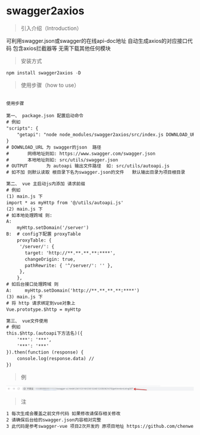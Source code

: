 # swagger2axios

> 引入介绍（Introduction）

可利用swagger.json或swagger的在线api-doc地址 自动生成axios的对应接口代码 包含axios拦截器等 无需下载其他任何模块

> 安装方式

```javascript
npm install swagger2axios -D
```
> 使用步骤（how to use）

```html

使用步骤

第一、 package.json 配置启动命令
# 例如
"scripts": {
    "getapi": "node node_modules/swagger2axios/src/index.js DOWNLOAD_URL=http://**.**.**.**:****/**/**** OUTPUT=src/utils/autoapi.js"
}
# DOWNLOAD_URL 为 swagger的json  路径  
#       网络地址则如: https://www.swagger.com/swagger.json
#       本地地址则如: src/utils/swagger.json
# OUTPUT       为 autoapi 输出文件路径  如: src/utils/autoapi.js
# 如不加 则默认读取 根目录下名为swagger.json的文件   默认输出目录为项目根目录

```
```html
第二、 vue 主启动js内添加 请求前缀
# 例如
(1) main.js 下
import * as myHttp from '@/utils/autoapi.js'
(2) main.js 下
# 如本地处理跨域 则:
A:
    myHttp.setDomain('/server')
B:  # config下配置 proxyTable
    proxyTable: {
     '/server/': {
       target: 'http://**.**.**.**:****',
       changeOrigin: true,
       pathRewrite: { '^/server/': '' },
     },
    },
# 如后台接口处理跨域 则
A:     myHttp.setDomain('http://**.**.**.**:****')
(3) main.js 下
# 将 http 请求绑定到vue对象上
Vue.prototype.$http = myHttp

```
```html
第三、 vue文件使用
# 例如 
this.$http.(autoapi下方法名)({
    '***': '***',
    '***': '***'
}).then(function (response) {
    console.log(response.data) //
})

```
> 例



![Image text](https://raw.githubusercontent.com/gaoqiang1112/swagger2axios/master/src/lib/img/ex1.png)


> 注
```html
1 每次生成会覆盖之前文件代码 如果修改请保存相关修改
2 请确保后台给的swagger.json内容相对完整
3 此代码是参考swagger-vue 项目2次开发的 原项目地址 https://github.com/chenweiqun/swagger-vue 尊重原创 感谢
```

